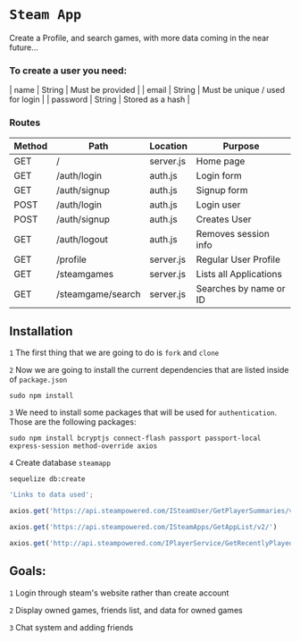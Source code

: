 

# `Steam App`

Create a Profile, and search games, with more data coming in the near future...



### To create a user you need:


| name | String | Must be provided |
| email | String | Must be unique / used for login |
| password | String | Stored as a hash |


### Routes

| Method | Path | Location | Purpose |
| ------ | ---------------- | -------------- | ------------------- |
| GET | / | server.js | Home page |
| GET | /auth/login | auth.js | Login form |
| GET | /auth/signup | auth.js | Signup form |
| POST | /auth/login | auth.js | Login user |
| POST | /auth/signup | auth.js | Creates User |
| GET | /auth/logout | auth.js | Removes session info |
| GET | /profile | server.js | Regular User Profile |
| GET | /steamgames | server.js | Lists all Applications |
| GET | /steamgame/search | server.js | Searches by name or ID |

##  Installation
`1` The first thing that we are going to do is `fork` and `clone`

`2` Now we are going to install the current dependencies that are listed inside of `package.json`
```text
sudo npm install
```

`3` We need to install some packages that will be used for `authentication`. Those are the following packages:

```text
sudo npm install bcryptjs connect-flash passport passport-local express-session method-override axios
```

`4` Create database `steamapp`

```text
sequelize db:create
```


```js
'Links to data used';

axios.get('https://api.steampowered.com/ISteamUser/GetPlayerSummaries/v0002/?key=${api_key}&steamids=${steam_id}')

axios.get('https://api.steampowered.com/ISteamApps/GetAppList/v2/')

axios.get('http://api.steampowered.com/IPlayerService/GetRecentlyPlayedGames/v0001/?key=${api_key}&steamid=${steam_id}&format=json')
```

##  Goals:

`1` Login through steam's website rather than create account



`2` Display owned games, friends list, and data for owned games

`3` Chat system and adding friends